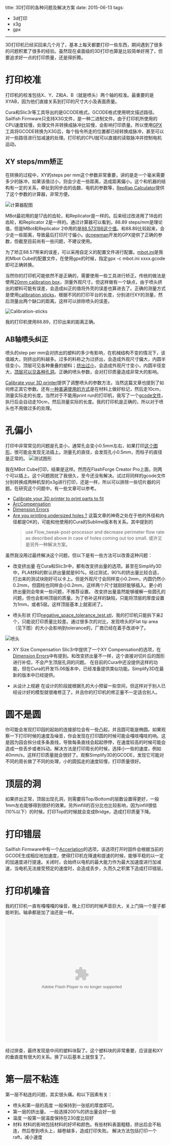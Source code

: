 title: 3D打印的各种问题及解决方案
date: 2015-06-13 
tags: 
- 3d打印
- x3g
- gpx
---
3D打印机已经买回来几个月了，基本上每天都要打印一些东西，期间遇到了很多的问题积累了很多的经验。虽然现在桌面级的3D打印也算是比较简单好用了，但要追求好一点的打印质量，还是得折腾。

# 打印校准
打印机的校准包括X、Y、Z和A、B（就是喷头）两个轴的校准。最重要的是XYAB，因为他们直接关系到打印的尺寸大小及表面质量。

Cura和Slic3r等工具导出的是GCODE格式。GCODE格式使用明文描述路径。Sailfish Firmware只支持X3G文件，是一种二进制文件。由于打印机所使用的CPU速度较慢，处理文件并转换成脉冲比较慢，会影响打印质量。所以使用[GPX](https://github.com/whpthomas/GPX)工具将GCODE转换为X3G后，每个指令所走的位置都已经转换成脉冲，甚至可以对一些路径进行加减速的处理。打印机的CPU就可以直接的读取脉冲并控制电机运动。

## XY steps/mm矫正
在转换的过程中，XY的steps per mm这个参数非常重要，讲的是走一个毫米需要多少的脉冲，如果该值过小，则会少走一些距离，造成距离偏小。这个和机器的结构有一定的关系，牵扯到同步齿的齿数、电机的参数等，[RepRap Calculator](http://prusaprinters.org/calculator/)提供了这个参数的计算器，非常方便。

![计算器配图](/images/2015/06/calculator.jpg)

MBot最初用的是17齿的齿轮，和Replicator是一样的。后来经过改进用了18齿的齿轮，和Replicator 2是一样的。通过计算器可以看到，88.89 steps/mm是理论值，但是MBot和Replicator 2中用的是[88.573186这个值](https://github.com/whpthomas/GPX/blob/master/gpx.c)。和88.89比较起来，会少走一些距离，导致最后打印尺寸偏小。[dcnewman](https://github.com/dcnewman/GPX)开发的GPX提供了正确的参数，但截至目前尚有一些问题，不建议使用。

为了矫正88.57带来的误差，可以采用自定义的配置文件进行配置。[mbot.ini](https://github.com/derekhe-3dprinting/print-settings/blob/master/mbot.ini)是我的Mbot Cube的配置文件，在使用gpx的时候，指定gpx -c mbot.ini xxxx.gcode即可正确转换。

当然你的打印机可能依然不是正确的，需要使用一些工具进行矫正。传统的做法是使用[20mm calibration box](http://www.thingiverse.com/download:139958)，测量外观尺寸。但这样做有一个缺点，由于喷头挤出的塑料可能有误差，会造成纠正的值将外壳的误差也算进去了。正确的测量方式是使用[calibration sticks](https://www.youmagine.com/designs/calibration-sticks)，根据不同的打印平台的长度，分别进行XY的测量，然后测量出两个缺口的距离。这样可以排除喷头的误差。

![Calibration-sticks](https://d36c0vbvwjb9cx.cloudfront.net/uploads/image/file/60970/medium_9001test.JPG)

我的打印机使用88.89，打印出来的距离正确。

## AB轴喷头纠正
喷头的step per mm会对挤出的塑料的多少有影响，在机械结构不变的情况下，该值越大，则挤出的料越多。过多的料称之为过挤出，会造成外观尺寸偏大，内圆半径变小，顶层可见各种重叠的塑料；[挤出过小](http://support.3dverkstan.se/article/23-a-visual-ultimaker-troubleshooting-guide#underextrusion)，会造成外观尺寸变小，内圆半径变大，[顶层可以见各种孔洞](http://support.3dverkstan.se/article/23-a-visual-ultimaker-troubleshooting-guide#pillowing)。正确的喷头参数，会对打印质量造成非常大的影响。

[Calibrate your 3D printer](http://www.thingiverse.com/thing:52946)提供了调整喷头的参数方法，当然这篇文章也提到了如何修正其它参数。还有[一种普遍使用的方式](https://www.youtube.com/watch?v=YUPfBJz3I6Y)是在材料上做好标记，然后走10cm，测量实际走的长度。当然对于不能用print run的打印机，我写了一个[gcode文件](https://github.com/derekhe-3dprinting/print-settings/blob/master/E-calibration.gcode)，执行后会自动走10cm，然后测量实际的长度。我的打印机是正确的，所以对于喷头也不用做过多的处理。

# 孔偏小
打印中非常常见的问题是孔变小，通常孔会变小0.5mm左右，如果打印[这个图形](http://www.thingiverse.com/download:139973)，很可能会发现无法插上。测量孔的直径，会发现孔小0.5mm，而柱子的直径是正常的。
![测试图形](http://thingiverse-production-new.s3.amazonaws.com/renders/59/ea/10/fe/a5/test_plug_preview_featured.jpg)

我在MBot Cube打印，结果是这样。然而在FlashForge Creator Pro上面，则两个可以插上。这个问题困扰了我很久，至今还没有解决。试过将同样的gcode文件分别转换成两种机型的x3g进行打印，还是一样，所以可以排除一些切片器的问题。在研究这个问题中，有一些文章可以参考。

* [Calibrate your 3D printer to print parts to fit](http://www.thingiverse.com/thing:52946/#instructions)
* [ArcCompensation](http://reprap.org/wiki/ArcCompensation)
* [Dimension Errors](http://manual.slic3r.org/troubleshooting/dimension-errors)
* [Are you printing undersized holes ?](http://www.deltarap.org/printing-undersized-holes/)
  这篇文章的神奇之处在于他的外径和内径都是OK的，可能和他使用的Cura的Sublime版本有关系。其中提到的
  > use Flow_tweak-post-processor and decrease perimeter flow rate as described above in case of holes coming out too small.
  或许又是另外一种解决方案。
  
虽然我没用过最终解决这个问题，但以下是有一些方法可以改善这种问题：

* 改变挤出量
在Cura和Slic3r中，都有改变挤出量的选项。甚至在Simplify3D中，PLA材料的默认挤出量就是90%。经过测试，90%的挤出量比较合适，打出来的测试块刚好可以卡上。但是外观尺寸会同样变小0.2mm，内圆仍然小0.2mm，但圆柱也同样会小0.2mm，这样两个尺寸就刚好能够插入。更小的挤出量则会带来一些问题，不推荐设置。
改变挤出量虽然能够缓解一些圆孔的问题，但也会影响顶层的质量。为了弥补这样的缺陷，只能将顶层的厚度设置为1mm，或者5层。这样顶层基本上就密闭了。

* 喷头形状
打印[negative_space_tolerance_test.stl](http://www.thingiverse.com/thing:533472)，我的打印机只能拆下来2个，只能说打印质量比较差。通过很多次的对比，发现喷头的Flat tip area（见下图）的大小会影响到tolerance的，厂商已经在着手改进中了。

![喷头](http://static.creativetools.se/image/cache/data/CMR/nozzle_02mm/add_img/nozzle_02_-1280x720.jpg)

* XY Size Compensation
Slic3r中提供了一个XY Compensation的选项，在[Dimension Errors](http://manual.slic3r.org/troubleshooting/dimension-errors)中有提到。和改变挤出量不一样，这个直接对切片后的图形进行补偿，不会产生顶层孔洞的问题。
在目前的Cura中还没提供这样的功能，但在Cura的开发15.06版本中，已经准备提供类似功能。Simplify3D在最新的版本中已经提供。

* 从设计上规避
在设计的阶段就根据孔的大小预留一些空间，但这样对于别人已经设计好的模型就很难修正了。并且你的打印机的修正量不一定适合别人。

# 圆不是圆
你可能会发现打印园的起始的连接部位会有一些凸起，并且圆可能是椭圆。如果观察一下打印时候的速度及噪音，你会发现在打印圆的时候可能会嘎吱嘎吱的响。这是因为园会拆分成多条直线，导致每条直线会起起停停，在速度较高的时候可能会造成一些丢步或者抖动。解决方法是打印周长的时候，选择小一些的速度，例如40mm/s，这样打印质量就会很好了。观察Simplify3D的GCODE，发现它可能对不同的周长做了不同的处理，小的圆弧走的速度较慢，打印质量很好。

# 顶层的洞
如果挤出正常，顶层出现孔洞，则需要将Top/Bottom的层数设置得更好，一般1mm左右能够得到很好的效果。另外infill的百分比也比较影响，因为infill很低(10%以下）的时候，打印Top的时候就会变成Bridge，造成打印质量下降。

# 打印错层
Sailfish Firmware中有一个[Accerlation](http://www.sailfishfirmware.com/doc/parameters-acceleration.html#x21-590004.3)的选项，该选项打开时固件会根据当前的GCODE生成相应地加速度，使得打印机在降速和提速的时候，能够平稳的以一定的加速度进行提速。关闭时，会始终以电机的最大能力作为最大加速度进行加减速，当电机无法接受预定的速度时，会造成丢步，久而久之积累下造成打印错层。

# 打印机噪音
我的打印机一直有嘎嘎嘎的噪音，晚上打印的时候声音巨大，关上门隔一个屋子都能听到。轴承都是加了油还是一样。
<embed src="http://www.tudou.com/v/M7R-H8fCi7Q/&resourceId=10747321_05_02_99&tid=0/v.swf" type="application/x-shockwave-flash" allowscriptaccess="always" allowfullscreen="true" wmode="opaque" width="480" height="400"></embed>

经过排查，最终发现是中间的塑料块裂了。这个塑料块的非常重要，应该是和XY的垂直度有很大的关系。换了以后基本上就恢复了。
# 第一层不粘连
第一层不粘连的问题，其实很头痛。和以下因素有关：
* 喷头和第一层的高度
  一般保持到一张纸的厚度即可。
* 第一层的挤出量。
  一般选择200%的挤出量会好一些
* 温度
  一般第一层温度保持在230度比较好
* 材料
  材料的影响包括材料的好坏和颜色。有些材料表面粗糙，挤出后会不粘连，然后卷到喷头上，越卷越多，造成打印失败。
  解决方法包括打印一个raft，减小速度